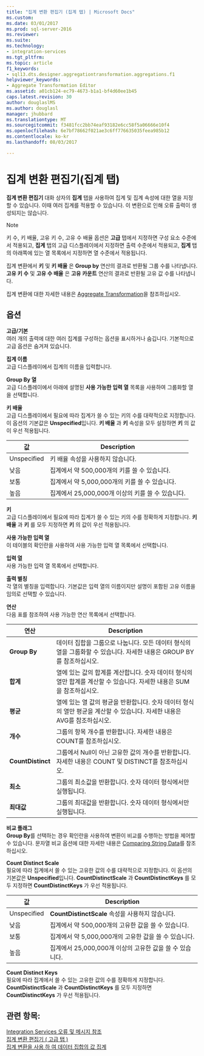 ```yaml
---
title: "집계 변환 편집기 (집계 탭) | Microsoft Docs"
ms.custom: 
ms.date: 03/01/2017
ms.prod: sql-server-2016
ms.reviewer: 
ms.suite: 
ms.technology:
- integration-services
ms.tgt_pltfrm: 
ms.topic: article
f1_keywords:
- sql13.dts.designer.aggregationtransformation.aggregations.f1
helpviewer_keywords:
- Aggregate Transformation Editor
ms.assetid: a01cb124-ec79-4673-b1a1-bf4d60ee1b45
caps.latest.revision: 30
author: douglaslMS
ms.author: douglasl
manager: jhubbard
ms.translationtype: MT
ms.sourcegitcommit: f3481fcc2bb74eaf93182e6cc58f5a06666e10f4
ms.openlocfilehash: 6e7bf78662f021ae3c6ff776635035feea985b12
ms.contentlocale: ko-kr
ms.lasthandoff: 08/03/2017

---
```

# <a name="aggregate-transformation-editor-aggregations-tab"></a>집계 변환 편집기(집계 탭)
  **집계 변환 편집기** 대화 상자의 **집계** 탭을 사용하여 집계 및 집계 속성에 대한 열을 지정할 수 있습니다. 이때 여러 집계를 적용할 수 있습니다. 이 변환으로 인해 오류 출력이 생성되지는 않습니다.  
  
> [!NOTE]  
>  키 수, 키 배율, 고유 키 수, 고유 수 배율 옵션은 **고급** 탭에서 지정하면 구성 요소 수준에서 적용되고, **집계** 탭의 고급 디스플레이에서 지정하면 출력 수준에서 적용되고, **집계** 탭의 아래쪽에 있는 열 목록에서 지정하면 열 수준에서 적용됩니다.  
>   
>  집계 변환에서 **키** 및 **키 배율** 은 **Group by** 연산의 결과로 반환될 그룹 수를 나타냅니다. **고유 키 수** 및 **고유 수 배율** 은 **고유 카운트** 연산의 결과로 반환될 고유 값 수를 나타냅니다.  
  
 집계 변환에 대한 자세한 내용은 [Aggregate Transformation](../../../integration-services/data-flow/transformations/aggregate-transformation.md)을 참조하십시오.  
  
## <a name="options"></a>옵션  
 **고급/기본**  
 여러 개의 출력에 대한 여러 집계를 구성하는 옵션을 표시하거나 숨깁니다. 기본적으로 고급 옵션은 숨겨져 있습니다.  
  
 **집계 이름**  
 고급 디스플레이에서 집계의 이름을 입력합니다.  
  
 **Group By 열**  
 고급 디스플레이에서 아래에 설명된 **사용 가능한 입력 열** 목록을 사용하여 그룹화할 열을 선택합니다.  
  
 **키 배율**  
 고급 디스플레이에서 필요에 따라 집계가 쓸 수 있는 키의 수를 대략적으로 지정합니다. 이 옵션의 기본값은 **Unspecified**입니다. **키 배율** 과 **키** 속성을 모두 설정하면 **키** 의 값이 우선 적용됩니다.  
  
|값|Description|  
|-----------|-----------------|  
|Unspecified|키 배율 속성을 사용하지 않습니다.|  
|낮음|집계에서 약 500,000개의 키를 쓸 수 있습니다.|  
|보통|집계에서 약 5,000,000개의 키를 쓸 수 있습니다.|  
|높음|집계에서 25,000,000개 이상의 키를 쓸 수 있습니다.|  
  
 **키**  
 고급 디스플레이에서 필요에 따라 집계가 쓸 수 있는 키의 수를 정확하게 지정합니다. **키 배율** 과 **키** 를 모두 지정하면 **키** 의 값이 우선 적용됩니다.  
  
 **사용 가능한 입력 열**  
 이 테이블의 확인란을 사용하여 사용 가능한 입력 열 목록에서 선택합니다.  
  
 **입력 열**  
 사용 가능한 입력 열 목록에서 선택합니다.  
  
 **출력 별칭**  
 각 열의 별칭을 입력합니다. 기본값은 입력 열의 이름이지만 설명이 포함된 고유 이름을 임의로 선택할 수 있습니다.  
  
 **연산**  
 다음 표를 참조하여 사용 가능한 연산 목록에서 선택합니다.  
  
|연산|Description|  
|---------------|-----------------|  
|**Group By**|데이터 집합을 그룹으로 나눕니다. 모든 데이터 형식의 열을 그룹화할 수 있습니다. 자세한 내용은 GROUP BY를 참조하십시오.|  
|**합계**|열에 있는 값의 합계를 계산합니다. 숫자 데이터 형식의 열만 합계를 계산할 수 있습니다. 자세한 내용은 SUM을 참조하십시오.|  
|**평균**|열에 있는 열 값의 평균을 반환합니다. 숫자 데이터 형식의 열만 평균을 계산할 수 있습니다. 자세한 내용은 AVG를 참조하십시오.|  
|**개수**|그룹의 항목 개수를 반환합니다. 자세한 내용은 COUNT를 참조하십시오.|  
|**CountDistinct**|그룹에서 Null이 아닌 고유한 값의 개수를 반환합니다. 자세한 내용은 COUNT 및 DISTINCT를 참조하십시오.|  
|**최소**|그룹의 최소값을 반환합니다. 숫자 데이터 형식에서만 실행됩니다.|  
|**최대값**|그룹의 최대값을 반환합니다. 숫자 데이터 형식에서만 실행됩니다.|  
  
 **비교 플래그**  
 **Group By**를 선택하는 경우 확인란을 사용하여 변환이 비교를 수행하는 방법을 제어할 수 있습니다. 문자열 비교 옵션에 대한 자세한 내용은 [Comparing String Data](../../../integration-services/data-flow/comparing-string-data.md)를 참조하십시오.  
  
 **Count Distinct Scale**  
 필요에 따라 집계에서 쓸 수 있는 고유한 값의 수를 대략적으로 지정합니다. 이 옵션의 기본값은 **Unspecified**입니다. **CountDistinctScale** 과 **CountDistinctKeys** 를 모두 지정하면 **CountDistinctKeys** 가 우선 적용됩니다.  
  
|값|Description|  
|-----------|-----------------|  
|Unspecified|**CountDistinctScale** 속성을 사용하지 않습니다.|  
|낮음|집계에서 약 500,000개의 고유한 값을 쓸 수 있습니다.|  
|보통|집계에서 약 5,000,000개의 고유한 값을 쓸 수 있습니다.|  
|높음|집계에서 25,000,000개 이상의 고유한 값을 쓸 수 있습니다.|  
  
 **Count Distinct Keys**  
 필요에 따라 집계에서 쓸 수 있는 고유한 값의 수를 정확하게 지정합니다. **CountDistinctScale** 과 **CountDistinctKeys** 를 모두 지정하면 **CountDistinctKeys** 가 우선 적용됩니다.  
  
## <a name="see-also"></a>관련 항목:  
 [Integration Services 오류 및 메시지 참조](../../../integration-services/integration-services-error-and-message-reference.md)   
 [집계 변환 편집기 &#40; 고급 탭 &#41;](../../../integration-services/data-flow/transformations/aggregate-transformation-editor-advanced-tab.md)   
 [집계 변환을 사용 하 여 데이터 집합의 값 집계](../../../integration-services/data-flow/transformations/aggregate-values-in-a-dataset-by-using-the-aggregate-transformation.md)  
  
  

